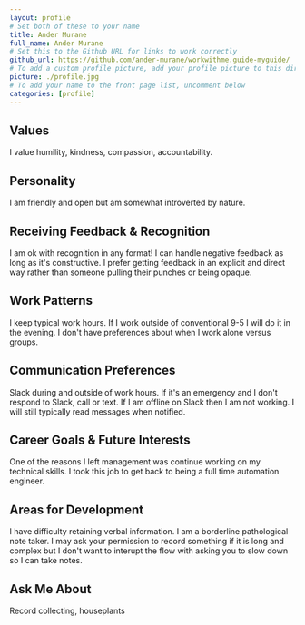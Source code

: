 ```yaml
---
layout: profile
# Set both of these to your name
title: Ander Murane
full_name: Ander Murane
# Set this to the Github URL for links to work correctly
github_url: https://github.com/ander-murane/workwithme.guide-myguide/
# To add a custom profile picture, add your profile picture to this directory, update, and uncomment the relative link below.
picture: ./profile.jpg
# To add your name to the front page list, uncomment below
categories: [profile]
---
```


## Values
I value humility, kindness, compassion, accountability.

## Personality
I am friendly and open but am somewhat introverted by nature. 

## Receiving Feedback & Recognition
I am ok with recognition in any format! I can handle negative feedback as long as it's constructive. I prefer getting feedback in an explicit and direct way rather than someone pulling their punches or being opaque.

## Work Patterns
I keep typical work hours. If I work outside of conventional 9-5 I will do it in the evening. I don't have preferences about when I work alone versus groups. 

## Communication Preferences

Slack during and outside of work hours. If it's an emergency and I don't respond to Slack, call or text.  If I am offline on Slack then I am not working. I will still typically read messages when notified.

## Career Goals & Future Interests
One of the reasons I left management was continue working on my technical skills. I took this job to get back to being a full time automation engineer. 

## Areas for Development
I have difficulty retaining verbal information. I am a borderline pathological note taker. I may ask your permission to record something if it is long and complex but I don't want to interupt the flow with asking you to slow down so I can take notes. 

## Ask Me About
Record collecting, houseplants
